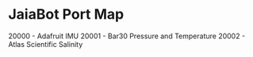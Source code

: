# JaiaBot Port Map

20000 - Adafruit IMU
20001 - Bar30 Pressure and Temperature
20002 - Atlas Scientific Salinity